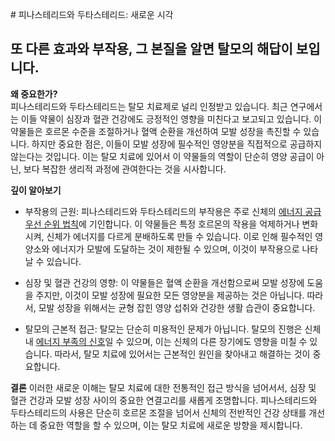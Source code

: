 
﻿# 피나스테리드와 두타스테리드: 새로운 시각
## 또 다른 효과와 부작용, 그 본질을 알면 탈모의 해답이 보입니다.  
  
**왜 중요한가?**  
피나스테리드와 두타스테리드는 탈모 치료제로 널리 인정받고 있습니다. 최근 연구에서는 이들 약물이 심장과 혈관 건강에도 긍정적인 영향을 미친다고 보고되고 있습니다. 이 약물들은 호르몬 수준을 조절하거나 혈액 순환을 개선하여 모발 성장을 촉진할 수 있습니다. 하지만 중요한 점은, 이들이 모발 성장에 필수적인 영양분을 직접적으로 공급하지 않는다는 것입니다. 이는 탈모 치료에 있어서 이 약물들의 역할이 단순히 영양 공급이 아닌, 보다 복잡한 생리적 과정에 관여한다는 것을 시사합니다.  
  
**깊이 알아보기**

 - 부작용의 근원: 피나스테리드와 두타스테리드의 부작용은 주로 신체의 [에너지 공급 우선 순위 법칙](https://frontier-three.vercel.app/kr/m03/m0305)에 기인합니다. 이 약물들은 특정 호르몬의 작용을 억제하거나 변화시켜, 신체가 에너지를 다르게 분배하도록 만들 수 있습니다. 이로 인해 필수적인 영양소와 에너지가 모발에 도달하는 것이 제한될 수 있으며, 이것이 부작용으로 나타날 수 있습니다.  
  
 - 심장 및 혈관 건강의 영향: 이 약물들은 혈액 순환을 개선함으로써 모발 성장에 도움을 주지만, 이것이 모발 성장에 필요한 모든 영양분을 제공하는 것은 아닙니다. 따라서, 모발 성장을 위해서는 균형 잡힌 영양 섭취와 건강한 생활 습관이 중요합니다.  
  
 - 탈모의 근본적 접근: 탈모는 단순히 미용적인 문제가 아닙니다. 탈모의 진행은 신체 내 [에너지 부족의 신호](https://frontier-three.vercel.app/kr/m03/m0306)일 수 있으며, 이는 신체의 다른 장기에도 영향을 미칠 수 있습니다. 따라서, 탈모 치료에 있어서는 근본적인 원인을 찾아내고 해결하는 것이 중요합니다.  
  
**결론**
이러한 새로운 이해는 탈모 치료에 대한 전통적인 접근 방식을 넘어서서, 심장 및 혈관 건강과 모발 성장 사이의 중요한 연결고리를 새롭게 조명합니다. 피나스테리드와 두타스테리드의 사용은 단순히 호르몬 조절을 넘어서 신체의 전반적인 건강 상태를 개선하는 데 중요한 역할을 할 수 있으며, 이는 탈모 치료에 새로운 방향을 제시합니다.
<!--stackedit_data:
eyJoaXN0b3J5IjpbNDU4NzI2OTE5LDYyNzg1NTYzMl19
-->